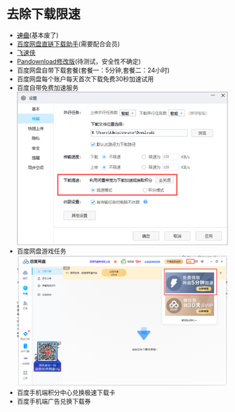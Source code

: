 # 去除下载限速
- ~~[速盘](http://www.speedpan.com/)~~(基本废了)
- [百度网盘直链下载助手](https://github.com/syhyz1990/baiduyun)(需要配合会员)
- [飞速侠](https://www.feisuxia.com/#/)
- [Pandownload修改版](https://pandownload.net/)(待测试，安全性不确定)
- 百度网盘自带下载套餐(套餐一：5分钟,套餐二：24小时)
- 百度网盘每个账户每天首次下载免费30秒加速试用
- 百度自带免费加速服务  
![image](./images/baidupan.png)
- 百度网盘游戏任务  
![image](./images/game-pc-task.png)
- 百度手机端积分中心兑换极速下载卡  
- 百度手机端广告兑换下载券  

